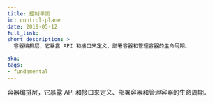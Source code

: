 ```yaml
---
title: 控制平面
id: control-plane
date: 2019-05-12
full_link:
short_description: >
  容器编排层，它暴露 API 和接口来定义、部署容器和管理容器的生命周期。

aka:
tags:
- fundamental
---
```


<!--
---
title: Control Plane
id: control-plane
date: 2019-05-12
full_link:
short_description: >
  The container orchestration layer that exposes the API and interfaces to define, deploy, and manage the lifecycle of containers.

aka:
tags:
- fundamental
---
-->

<!--
 The container orchestration layer that exposes the API and interfaces to define, deploy, and manage the lifecycle of containers.
-->
 容器编排层，它暴露 API 和接口来定义、部署容器和管理容器的生命周期。
